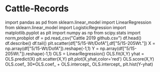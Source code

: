 # Cattle-Records
import pandas as pd
from sklearn.linear_model import LinearRegression
from sklearn.linear_model import LogisticRegression
import matplotlib.pyplot as plt
import numpy as np
from scipy.stats import norm,probplot
df = pd.read_csv("Cattle 2019 github.csv")
df.head()
df.describe()
df.tail()
plt.scatter(df["5/15-Wt/DofA"],df["5/15-205Wt."])
X = np.array(df["5/15-Wt/DofA"]).reshape(-1,1)
Y = np.array(df["5/15-205Wt."]).reshape(-1,1)
OLS = LinearRegression()
OLS.fit(X,Y)
yhat = OLS.predict(X)
plt.scatter(X,Y)
plt.plot(X,yhat,color='red')
OLS.score(X,Y)
OLS.coef_
30*OLS.coef_ + OLS.intercept_
OLS.intercept_
plt.hist(Y-yhat)
